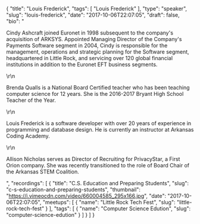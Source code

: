 {
  "title": "Louis Frederick",
  "tags": [
    "Louis Frederick"
  ],
  "type": "speaker",
  "slug": "louis-frederick",
  "date": "2017-10-06T22:07:05",
  "draft": false,
  "bio": "<p>Cindy Ashcraft joined Euronet in 1998 subsequent to the company's acquisition of ARKSYS. Appointed Managing Director of the Company's Payments Software segment in 2004, Cindy is responsible for the management, operations and strategic planning for the Software segment, headquartered in Little Rock, and servicing over 120 global financial institutions in addition to the Euronet EFT business segments.</p>\r\n<p>Brenda Qualls is a National Board Certified teacher who has been teaching computer science for 12 years. She is the 2016-2017 Bryant High School Teacher of the Year.</p>\r\n<p>Louis Frederick is a software developer with over 20 years of experience in programming and database design. He is currently an instructor at Arkansas Coding Academy.</p>\r\n<p>Allison Nicholas serves as Director of Recruiting for PrivacyStar, a First Orion company. She was recently transitioned to the role of Board Chair of the Arkansas STEM Coalition.</p>",
  "recordings": [
    {
      "title": "C.S. Education and Preparing Students",
      "slug": "c-s-education-and-preparing-students",
      "thumbnail": "https://i.vimeocdn.com/video/660004585_295x166.jpg",
      "date": "2017-10-06T22:07:05",
      "meetups": [
        {
          "name": "Little Rock Tech Fest",
          "slug": "little-rock-tech-fest"
        }
      ],
      "tags": [
        {
          "name": "Computer Science Edution",
          "slug": "computer-science-edution"
        }
      ]
    }
  ]
}